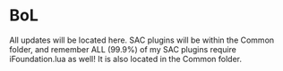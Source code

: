 BoL
===

All updates will be located here. SAC plugins will be within the Common folder, and remember ALL (99.9%) of my SAC plugins 
require iFoundation.lua as well! It is also located in the Common folder. 
